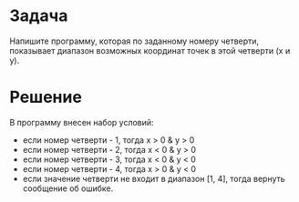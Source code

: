 # Задача
Напишите программу, которая по заданному номеру четверти, показывает диапазон возможных координат точек в этой четверти (x и y).
# Решение
В программу внесен набор условий:
- если номер четверти - 1, тогда x > 0 & y > 0
- если номер четверти - 2, тогда x < 0 & y > 0
- если номер четверти - 3, тогда x < 0 & y < 0
- если номер четверти - 4, тогда x > 0 & y < 0
- если значение четверти не входит в диапазон [1, 4], тогда вернуть сообщение об ошибке.